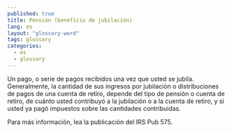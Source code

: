 ```yaml
---
published: true
title: Pensión (beneficio de jubilación)
lang: es
layout: "glossary-word"
tags: glossary
categories:
  - es
  - glossary
---
```


Un pago, o serie de pagos recibidos una vez que usted se jubila. Generalmente, la cantidad de sus ingresos por jubilación o distribuciones de pagos de una cuenta de retiro, depende del tipo de pensión o cuenta de retiro, de cuánto usted contribuyó a la jubilación o a la cuenta de retiro, y si usted ya pagó impuestos sobre las cantidades contribuidas.

Para más información, lea la publicación del IRS Pub 575.
